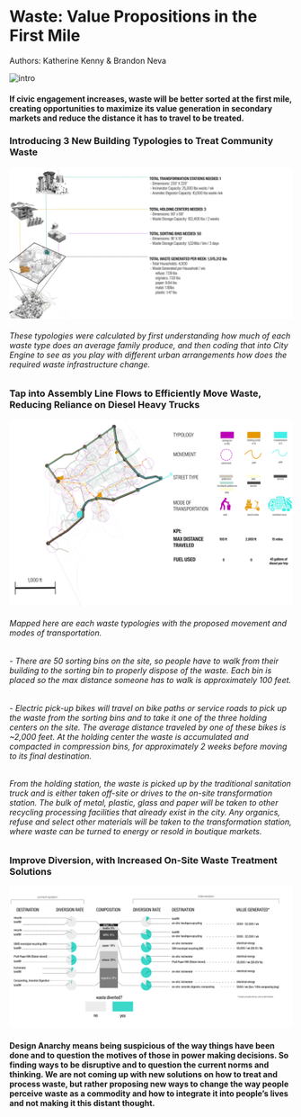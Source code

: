 # Waste: Value Propositions in the First Mile
Authors: Katherine Kenny & Brandon Neva

![intro](https://github.com/Unit26Y21/UrbanLab/blob/85f40468547d2284764f3a27cd2a589e111c7310/examples/A_Waste_Areal_View.png) 
#### If civic engagement increases, waste will be better sorted at the first mile, creating opportunities to maximize its value generation in secondary markets and reduce the distance it has to travel to be treated.

### Introducing 3 New Building Typologies to Treat Community Waste
![Axon](https://github.com/Unit26Y21/UrbanLab/blob/85f40468547d2284764f3a27cd2a589e111c7310/examples/B_Waste_Site_Axon.png) 

###### These typologies were calculated by first understanding how much of each waste type does an average family produce, and then coding that into City Engine to see as you play with different urban arrangements how does the required waste infrastructure change. 

### Tap into Assembly Line Flows to Efficiently Move Waste, Reducing Reliance on Diesel Heavy Trucks
![](https://github.com/Unit26Y21/UrbanLab/blob/85f40468547d2284764f3a27cd2a589e111c7310/examples/C_Waste_Diagrammatic_Map.png)

###### Mapped here are each waste typologies with the proposed movement and modes of transportation. 
###### - There are 50 sorting bins on the site, so people have to walk from their building to the sorting bin to properly dispose of the waste. Each bin is placed so the max distance someone has to walk is approximately 100 feet. 
###### - Electric pick-up bikes will travel on bike paths or service roads to pick up the waste from the sorting bins and to take it one of the three holding centers on the site. The average distance traveled by one of these bikes is ~2,000 feet. At the holding center the waste is accumulated and compacted in compression bins, for approximately 2 weeks before moving to its final destination. 
######  From the holding station, the waste is picked up by the traditional sanitation truck and is either taken off-site or drives to the on-site transformation station. The bulk of metal, plastic, glass and paper will be taken to other recycling processing facilities that already exist in the city. Any organics, refuse and select other materials will be taken to the transformation station, where waste can be turned to energy or resold in boutique markets. 

### Improve Diversion, with Increased On-Site Waste Treatment Solutions
![](https://github.com/Unit26Y21/UrbanLab/blob/85f40468547d2284764f3a27cd2a589e111c7310/examples/D_Waste_Diversion_Flowchart.png) 

#### Design Anarchy means being suspicious of the way things have been done and to question the motives of those in power making decisions. So finding ways to be disruptive and to question the current norms and thinking. We are not coming up with new solutions on how to treat and process waste, but rather proposing new ways to change the way people perceive waste as a commodity and how to integrate it into people’s lives and not making it this distant thought.
